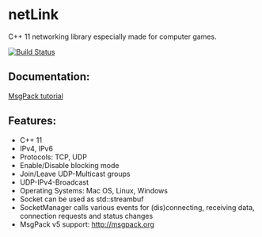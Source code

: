 # netLink

C++ 11 networking library especially made for computer games.

[![Build Status](https://travis-ci.org/Lichtso/netLink.png)](https://travis-ci.org/Lichtso/netLink)

## Documentation:
[MsgPack tutorial](https://github.com/Lichtso/netLink/wiki)

## Features:
* C++ 11
* IPv4, IPv6
* Protocols: TCP, UDP
* Enable/Disable blocking mode
* Join/Leave UDP-Multicast groups
* UDP-IPv4-Broadcast
* Operating Systems: Mac OS, Linux, Windows
* Socket can be used as std::streambuf 
* SocketManager calls various events for (dis)connecting, receiving data, connection requests and status changes
* MsgPack v5 support: http://msgpack.org